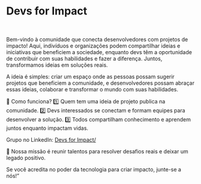 # Devs for Impact
<br>

Bem-vindo à comunidade que conecta desenvolvedores com projetos de impacto! Aqui, indivíduos e organizações podem compartilhar ideias e iniciativas que beneficiem a sociedade, enquanto devs têm a oportunidade de contribuir com suas habilidades e fazer a diferença. Juntos, transformamos ideias em soluções reais.

A ideia é simples: criar um espaço onde as pessoas possam sugerir projetos que beneficiem a comunidade, e desenvolvedores possam abraçar essas ideias, colaborar e transformar o mundo com suas habilidades.

🔧 Como funciona?
1️⃣ Quem tem uma ideia de projeto publica na comunidade.
2️⃣ Devs interessados se conectam e formam equipes para desenvolver a solução.
3️⃣ Todos compartilham conhecimento e aprendem juntos enquanto impactam vidas.

Grupo no LinkedIn: <a href="https://www.linkedin.com/groups/10020550/">Devs for Impact/</a>

🎯 Nossa missão é reunir talentos para resolver desafios reais e deixar um legado positivo.

Se você acredita no poder da tecnologia para criar impacto, junte-se a nós!”
